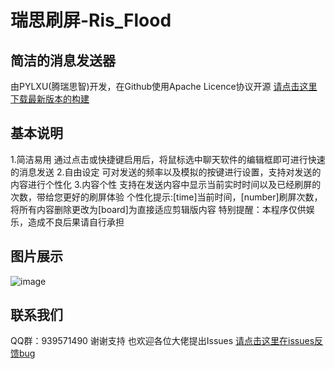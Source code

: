 # 瑞思刷屏-Ris_Flood
## 简洁的消息发送器
由PYLXU(腾瑞思智)开发，在Github使用Apache Licence协议开源
[请点击这里下载最新版本的构建](https://github.com/PYLXU/Ris_Flood/releases)

## 基本说明
1.简洁易用
通过点击或快捷键启用后，将鼠标选中聊天软件的编辑框即可进行快速的消息发送
2.自由设定
可对发送的频率以及模拟的按键进行设置，支持对发送的内容进行个性化
3.内容个性
支持在发送内容中显示当前实时时间以及已经刷屏的次数，带给您更好的刷屏体验
个性化提示:[time]当前时间，[number]刷屏次数，将所有内容删除更改为[board]为直接适应剪辑版内容
特别提醒：本程序仅供娱乐，造成不良后果请自行承担

## 图片展示

![image](https://github.com/PYLXU/Ris_Flood/assets/104706823/c12ddbf4-3371-4fdb-be04-c7cd6a14c078)

## 联系我们
QQ群：939571490
谢谢支持 也欢迎各位大佬提出Issues
[请点击这里在issues反馈bug](https://github.com/PYLXU/Ris_Flood/issues)
